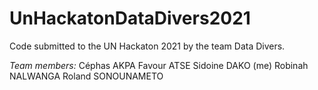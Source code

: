 # UnHackatonDataDivers2021
Code submitted to the UN Hackaton 2021 by the team Data Divers.

*Team members:*
Céphas AKPA
Favour ATSE
Sidoine DAKO (me)
Robinah NALWANGA
Roland SONOUNAMETO
